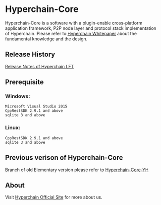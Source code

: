# Hyperchain-Core
Hyperchain-Core is a software with a plugin-enable cross-platform application framework, P2P node layer and protocol stack implementation of Hyperchain. Please refer to [Hyperchain Whitepaper](https://www.hyperchain.net/blog/archives/940) about the fundamental knowledge and the design.

## Release History 
[Release Notes of Hyperchain LFT](https://github.com/HyperBlockChain/Hyperchain-Core/blob/master/ReleaseNotes.md)

## Prerequisite 
### Windows: 
    Microsoft Visual Studio 2015
    CppRestSDK 2.9.1 and above
    sqlite 3 and above
### Linux:
    CppRestSDK 2.9.1 and above
    sqlite 3 and above

## Previous verison of Hyperchain-Core  
Branch of old Elementary version please refer to [Hyperchain-Core-YH](https://github.com/HyperBlockChain/Hyperchain-Core-YH)

## About
Visit [Hyperchain Official Site](http://www.hyperchain.net "Hyperchain Homepage") for more about us.

